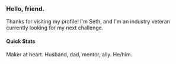### Hello, friend.

Thanks for visiting my profile! I'm Seth, and I'm an industry veteran currently looking for my next challenge.

#### Quick Stats
Maker at heart. Husband, dad, mentor, ally. He/him.
